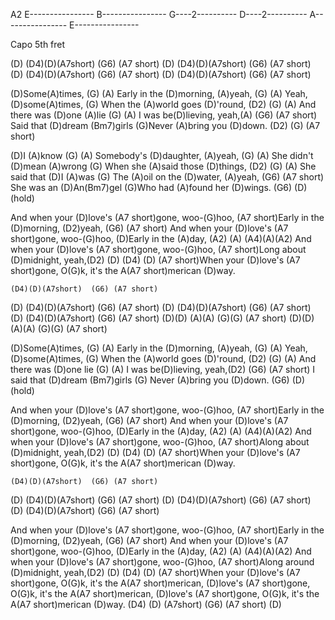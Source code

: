 A2
E----------------
B----------------
G----2----------
D----2----------
A----------------
E----------------


Capo 5th fret

(D) (D4)(D)(A7short)  (G6) (A7 short)
(D) (D4)(D)(A7short)  (G6) (A7 short)
(D) (D4)(D)(A7short)  (G6) (A7 short)
(D) (D4)(D)(A7short)  (G6) (A7 short)

(D)Some(A)times, (G) (A)
Early in the (D)morning, (A)yeah, (G) (A)
Yeah, (D)some(A)times, (G) 
When the (A)world goes (D)'round, (D2) (G) (A)
And there was (D)one (A)lie (G) (A)
I was be(D)lieving, yeah,(A) (G6) (A7 short)
Said that (D)dream (Bm7)girls 
(G)Never (A)bring you (D)down. (D2)  (G) (A7 short)

(D)I (A)know (G) (A)
Somebody's (D)daughter, (A)yeah, (G) (A)
She didn't (D)mean (A)wrong (G) 
When she (A)said those (D)things, (D2) (G) (A)
She said that (D)I (A)was (G) 
The (A)oil on the (D)water, (A)yeah, (G6) (A7 short)
She was an (D)An(Bm7)gel
(G)Who had (A)found her (D)wings. (G6) (D)(hold)

And when your (D)love's (A7 short)gone, woo-(G)hoo,
(A7 short)Early in the (D)morning, (D2)yeah, (G6) (A7 short)
And when your (D)love's (A7 short)gone, woo-(G)hoo,
(D)Early in the (A)day, (A2) (A) (A4)(A)(A2)
And when your (D)love's (A7 short)gone, woo-(G)hoo,
(A7 short)Long about (D)midnight, yeah,(D2) (D) (D4) (D) 
(A7 short)When your (D)love's (A7 short)gone,
O(G)k, it's the A(A7 short)merican (D)way.

    (D4)(D)(A7short)  (G6) (A7 short)
(D) (D4)(D)(A7short)  (G6) (A7 short)
(D) (D4)(D)(A7short)  (G6) (A7 short)
(D) (D4)(D)(A7short)  (G6) (A7 short)
(D)(D) (A)(A) (G)(G) (A7 short)
(D)(D) (A)(A) (G)(G) (A7 short)

(D)Some(A)times, (G) (A)
Early in the (D)morning, (A)yeah, (G) (A)
Yeah, (D)some(A)times, (G) 
When the (A)world goes (D)'round, (D2) (G) (A)
And there was (D)one lie (G) (A)
I was be(D)lieving, yeah,(D2) (G6) (A7 short)
I said that (D)dream (Bm7)girls 
(G) Never (A)bring you (D)down. (G6) (D)(hold)

And when your (D)love's (A7 short)gone, woo-(G)hoo,
(A7 short)Early in the (D)morning, (D2)yeah, (G6) (A7 short)
And when your (D)love's (A7 short)gone, woo-(G)hoo,
(D)Early in the (A)day, (A2) (A) (A4)(A)(A2)
And when your (D)love's (A7 short)gone, woo-(G)hoo,
(A7 short)Along about (D)midnight, yeah,(D2) (D) (D4) (D) 
(A7 short)When your (D)love's (A7 short)gone,
O(G)k, it's the A(A7 short)merican (D)way.

    (D4)(D)(A7short)  (G6) (A7 short)
(D) (D4)(D)(A7short)  (G6) (A7 short)
(D) (D4)(D)(A7short)  (G6) (A7 short)
(D) (D4)(D)(A7short)  (G6) (A7 short)

And when your (D)love's (A7 short)gone, woo-(G)hoo,
(A7 short)Early in the (D)morning, (D2)yeah, (G6) (A7 short)
And when your (D)love's (A7 short)gone, woo-(G)hoo,
(D)Early in the (A)day, (A2) (A) (A4)(A)(A2)
And when your (D)love's (A7 short)gone, woo-(G)hoo,
(A7 short)Along around (D)midnight, yeah,(D2) (D) (D4) (D) 
(A7 short)When your (D)love's (A7 short)gone,
O(G)k, it's the A(A7 short)merican, (D)love's (A7 short)gone,
O(G)k, it's the A(A7 short)merican, (D)love's (A7 short)gone,
O(G)k, it's the A(A7 short)merican (D)way.
(D4) (D) (A7short)   (G6)  (A7 short)   (D)
